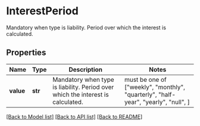 # InterestPeriod

Mandatory when type is liability. Period over which the interest is calculated.

## Properties
Name | Type | Description | Notes
------------ | ------------- | ------------- | -------------
**value** | **str** | Mandatory when type is liability. Period over which the interest is calculated. |  must be one of ["weekly", "monthly", "quarterly", "half-year", "yearly", "null", ]

[[Back to Model list]](../README.md#documentation-for-models) [[Back to API list]](../README.md#documentation-for-api-endpoints) [[Back to README]](../README.md)


